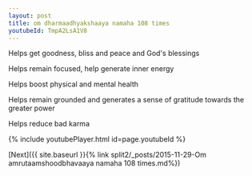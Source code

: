 ```yaml
---
layout: post
title: om dharmaadhyakshaaya namaha 108 times
youtubeId: TmpA2LsA1V8
---
```

 
 
Helps get goodness, bliss and peace and God's blessings
 
Helps remain focused, help generate inner energy 
 
Helps boost physical and mental health 
 
Helps remain grounded and generates a sense of gratitude towards the greater power 
 
Helps reduce bad karma
 
 
 
 


{% include youtubePlayer.html id=page.youtubeId %}
 
[Next]({{ site.baseurl }}{% link  split2/_posts/2015-11-29-Om amrutaamshoodbhavaaya namaha 108 times.md%})
 
